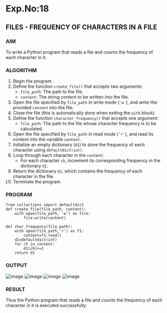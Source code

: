 # Exp.No:18  
## FILES - FREQUENCY OF CHARACTERS IN A FILE

### AIM  
To write a Python program that reads a file and counts the frequency of each character in it.
### ALGORITHM

1. Begin the program.  
2. Define the function `create_file()` that accepts two arguments:  
   - `file_path`: The path to the file.  
   - `content`: The string content to be written into the file.  
3. Open the file specified by `file_path` in write mode (`'w'`), and write the provided `content` into the file.  
4. Close the file (this is automatically done when exiting the `with` block).  
5. Define the function `character_frequency()` that accepts one argument:  
   - `file_path`: The path to the file whose character frequency is to be calculated.  
6. Open the file specified by `file_path` in read mode (`'r'`), and read its content into the variable `content`.  
7. Initialize an empty dictionary (`d1`) to store the frequency of each character using `defaultdict(int)`.  
8. Loop through each character in the `content`:  
   - For each character `ch`, increment its corresponding frequency in the dictionary `d1`.  
9. Return the dictionary `d1`, which contains the frequency of each character in the file.  
10. Terminate the program.

### PROGRAM

```
from collections import defaultdict
def create_file(file_path, content):
    with open(file_path, 'w') as file:
        file.write(content)

def char_frequency(file_path):
    with open(file_path,'r') as f1:
        content=f1.read()
    d1=defaultdict(int)
    for ch in content:
        d1[ch]+=1
    return d1

```
### OUTPUT
![image](https://github.com/user-attachments/assets/64721875-b164-44af-9040-7f6d2bab9582)
![image](https://github.com/user-attachments/assets/86430ebf-9695-4bce-8bc4-f3c89c0371b4)
![image](https://github.com/user-attachments/assets/de7445a2-6e4e-4459-bd97-2cab18ea7907)
![image](https://github.com/user-attachments/assets/98c55b45-b42b-4463-86c4-eaf1f3aa43e6)


### RESULT
Thus the Python program that reads a file and counts the frequency of each character in it is executed successfully.

